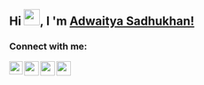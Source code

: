 ## Hi <img src="https://github.com/TheDudeThatCode/TheDudeThatCode/blob/master/Assets/Hi.gif" width="29px">, I 'm [Adwaitya Sadhukhan!](https://www.linkedin.com/in/adwaitya-sadhukhan-6a213988)

### Connect with me:

<a href="https://www.linkedin.com/in/adwaitya-sadhukhan-6a213988">
  <img align="left" width="24px" src="https://cdn.jsdelivr.net/npm/simple-icons@v3/icons/linkedin.svg"  />
</a>
<a href="https://twitter.com/Adwaitya10">
  <img align="left" width="26px" src="https://cdn.jsdelivr.net/npm/simple-icons@v3/icons/twitter.svg" />
</a>
<a href="mailto:mailtomeadwaitya.118038@gmail.com">
  <img align="left" width="26px" src="https://cdn.jsdelivr.net/npm/simple-icons@v3/icons/gmail.svg" />
</a>
<a href="https://medium.com/@adwaityas10">
  <img align="left" width="26px" src="https://cdn.jsdelivr.net/npm/simple-icons@v3/icons/medium.svg" />
</a>

<br/>
<br />
